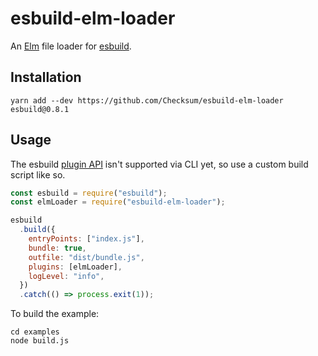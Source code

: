 # esbuild-elm-loader

An [Elm](https://elm-lang.org) file loader for [esbuild](https://esbuild.github.io).

## Installation

```
yarn add --dev https://github.com/Checksum/esbuild-elm-loader esbuild@0.8.1
```

## Usage

The esbuild [plugin API](https://github.com/evanw/esbuild/issues/111) isn't supported via CLI yet, so use a custom build script like so.

```js
const esbuild = require("esbuild");
const elmLoader = require("esbuild-elm-loader");

esbuild
  .build({
    entryPoints: ["index.js"],
    bundle: true,
    outfile: "dist/bundle.js",
    plugins: [elmLoader],
    logLevel: "info",
  })
  .catch(() => process.exit(1));
```

To build the example:

```
cd examples
node build.js
```
